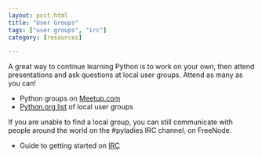 ```yaml
---
layout: post.html
title: "User Groups"
tags: ["user groups", "irc"]
category: [resources]

---
```


A great way to continue learning Python is to work on your own, then attend presentations and ask questions at local user groups. Attend as many as you can!

* Python groups on [Meetup.com][meetup]
* [Python.org list][pugs] of local user groups

If you are unable to find a local group, you can still communicate with people around the world on the #pyladies IRC channel, on FreeNode.

* Guide to getting started on [IRC][irc]

[pugs]: http://wiki.python.org/moin/LocalUserGroups
[meetup]: http://www.meetup.com/find/?keywords=python
[irc]: /blog/irc-resources
